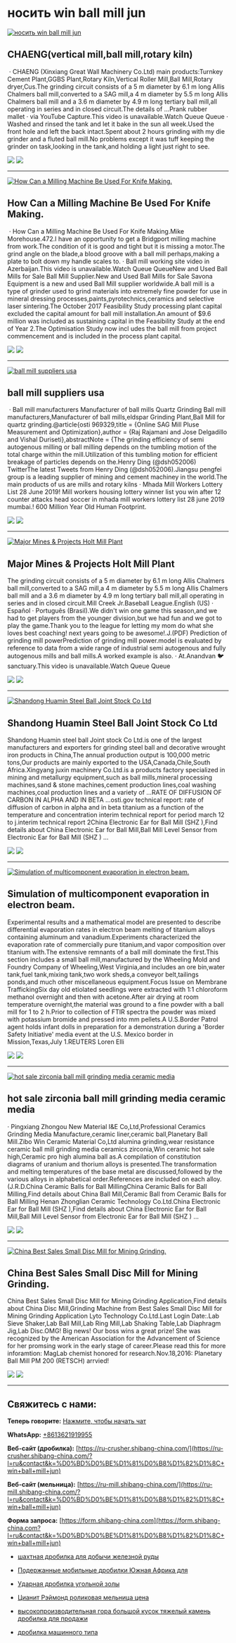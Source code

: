 # носить win ball mill jun

<a href="https://swt.shibang-china.com/?l=ru&img&k=%D0%BD%D0%BE%D1%81%D0%B8%D1%82%D1%8C+win+ball+mill+jun" target="_blank">![носить win ball mill jun](http://static.shibang-china.com/all-800x300/615.jpg)</a>

## CHAENG(vertical mill,ball mill,rotary kiln)
&nbsp;&#0183;&#32;CHAENG (Xinxiang Great Wall Machinery Co.Ltd) main products:Turnkey Cement Plant,GGBS Plant,Rotary Kiln,Vertical Roller Mill,Ball Mill,Rotary dryer,Cus.The grinding circuit consists of a 5 m diameter by 6.1 m long Allis Chalmers ball mill,converted to a SAG mill,a 4 m diameter by 5.5 m long Allis Chalmers ball mill and a 3.6 m diameter by 4.9 m long tertiary ball mill,all operating in series and in closed circuit.The details of …Prank rubber mallet&nbsp;&#0183;&#32;via YouTube Capture.This video is unavailable.Watch Queue Queue&nbsp;&#0183;&#32;Washed and rinsed the tank and let it bake in the sun all week.Used the front hole and left the back intact.Spent about 2 hours grinding with my die grinder and a fluted ball mill.No problems except it was tuff keeping the grinder on task,looking in the tank,and holding a light just right to see.


<a href="https://whatsapp.shibangsoft.com/WhatsApp.php" target="_blank" title="WhatsApp">![](http://static.shibang-china.com/icon/whatsapp.png)</a> <a href="https://swt.shibang-china.com/?l=ru&icon&k=%D0%BD%D0%BE%D1%81%D0%B8%D1%82%D1%8C+win+ball+mill+jun" target="_blank">![](http://static.shibang-china.com/icon/chat-ru.png)</a>

---

<a href="https://swt.shibang-china.com/?l=ru&img&k=%D0%BD%D0%BE%D1%81%D0%B8%D1%82%D1%8C+win+ball+mill+jun" target="_blank">![How Can a Milling Machine Be Used For Knife Making.](http://static.shibang-china.com/all-800x300/817.jpg)</a>

## How Can a Milling Machine Be Used For Knife Making.
&nbsp;&#0183;&#32;How Can a Milling Machine Be Used For Knife Making.Mike Morehouse.472.I have an opportunity to get a Bridgport milling machine from work.The condition of it is good and tight but it is missing a motor.The grind angle on the blade,a blood groove with a ball mill perhaps,making a plate to bolt down my handle scales to.&nbsp;&#0183;&#32;Ball mill working site video in Azerbaijan.This video is unavailable.Watch Queue QueueNew and Used Ball Mills for Sale Ball Mill Supplier.New and Used Ball Mills for Sale Savona Equipment is a new and used Ball Mill supplier worldwide.A ball mill is a type of grinder used to grind materials into extremely fine powder for use in mineral dressing processes,paints,pyrotechnics,ceramics and selective laser sintering.The October 2017 Feasibility Study processing plant capital excluded the capital amount for ball mill installation.An amount of $9.6 million was included as sustaining capital in the Feasibility Study at the end of Year 2.The Optimisation Study now incl udes the ball mill from project commencement and is included in the process plant capital.


<a href="https://whatsapp.shibangsoft.com/WhatsApp.php" target="_blank" title="WhatsApp">![](http://static.shibang-china.com/icon/whatsapp.png)</a> <a href="https://swt.shibang-china.com/?l=ru&icon&k=%D0%BD%D0%BE%D1%81%D0%B8%D1%82%D1%8C+win+ball+mill+jun" target="_blank">![](http://static.shibang-china.com/icon/chat-ru.png)</a>

---

<a href="https://swt.shibang-china.com/?l=ru&img&k=%D0%BD%D0%BE%D1%81%D0%B8%D1%82%D1%8C+win+ball+mill+jun" target="_blank">![ball mill suppliers usa](http://static.shibang-china.com/all-800x300/1024.jpg)</a>

## ball mill suppliers usa
&nbsp;&#0183;&#32;Ball mill manufacturers Manufacturer of ball mills Quartz Grinding Ball mill manufacturers,Manufacturer of ball mills,eldspar Grinding Plant,Ball Mill for quartz grinding.@article{osti 969329,title = {Online SAG Mill Pluse Measurement and Optimization},author = {Raj Rajamani and Jose Delgadillo and Vishal Duriseti},abstractNote = {The grinding efficiency of semi autogenous milling or ball milling depends on the tumbling motion of the total charge within the mill.Utilization of this tumbling motion for efficient breakage of particles depends on the.Henry Ding (@dsh052006) TwitterThe latest Tweets from Henry Ding (@dsh052006).Jiangsu pengfei group is a leading supplier of mining and cement machiney in the world.The main products of us are mills and rotary kilns&nbsp;&#0183;&#32;Mhada Mill Workers Lottery List 28 June 2019! Mill workers housing lottery winner list you win after 12 counter attacks head soccer in mhada mill workers lottery list 28 june 2019 mumbai.! 600 Million Year Old Human Footprint.


<a href="https://whatsapp.shibangsoft.com/WhatsApp.php" target="_blank" title="WhatsApp">![](http://static.shibang-china.com/icon/whatsapp.png)</a> <a href="https://swt.shibang-china.com/?l=ru&icon&k=%D0%BD%D0%BE%D1%81%D0%B8%D1%82%D1%8C+win+ball+mill+jun" target="_blank">![](http://static.shibang-china.com/icon/chat-ru.png)</a>

---

<a href="https://swt.shibang-china.com/?l=ru&img&k=%D0%BD%D0%BE%D1%81%D0%B8%D1%82%D1%8C+win+ball+mill+jun" target="_blank">![Major Mines &amp; Projects Holt Mill Plant](http://static.shibang-china.com/all-800x300/187.jpg)</a>

## Major Mines &amp; Projects Holt Mill Plant
The grinding circuit consists of a 5 m diameter by 6.1 m long Allis Chalmers ball mill,converted to a SAG mill,a 4 m diameter by 5.5 m long Allis Chalmers ball mill and a 3.6 m diameter by 4.9 m long tertiary ball mill,all operating in series and in closed circuit.Mill Creek Jr.Baseball League.English (US) &#183; Espa&#241;ol &#183; Portugu&#234;s (Brasil).We didn't win one game this season,and we had to get players from the younger division,but we had fun and we got to play the game.Thank you to the league for letting my mom do what she loves best coaching! next years going to be awesome!.J.(PDF) Prediction of grinding mill powerPrediction of grinding mill power.model is evaluated by reference to data from a wide range of industrial semi autogenous and fully autogenous mills and ball mills.A worked example is also.&nbsp;&#0183;&#32;At.Anandvan 🐦 sanctuary.This video is unavailable.Watch Queue Queue


<a href="https://whatsapp.shibangsoft.com/WhatsApp.php" target="_blank" title="WhatsApp">![](http://static.shibang-china.com/icon/whatsapp.png)</a> <a href="https://swt.shibang-china.com/?l=ru&icon&k=%D0%BD%D0%BE%D1%81%D0%B8%D1%82%D1%8C+win+ball+mill+jun" target="_blank">![](http://static.shibang-china.com/icon/chat-ru.png)</a>

---

<a href="https://swt.shibang-china.com/?l=ru&img&k=%D0%BD%D0%BE%D1%81%D0%B8%D1%82%D1%8C+win+ball+mill+jun" target="_blank">![Shandong Huamin Steel Ball Joint Stock Co Ltd](http://static.shibang-china.com/all-800x300/810.jpg)</a>

## Shandong Huamin Steel Ball Joint Stock Co Ltd
Shandong Huamin steel ball Joint stock Co Ltd.is one of the largest manufacturers and exporters for grinding steel ball and decorative wrought iron products in China,The annual production output is 100,000 metric tons,Our products are mainly exported to the USA,Canada,Chile,South Africa.Xingyang juxin machinery Co.Ltd.is a products factory specialized in mining and metallurgy equipment,such as ball mills,mineral processing machines,sand &amp; stone machines,cement production lines,coal washing machines,coal production lines and a variety of …RATE OF DIFFUSION OF CARBON IN ALPHA AND IN BETA …osti.gov technical report: rate of diffusion of carbon in alpha and in beta titanium as a function of the temperature and concentration interim technical report for period march 12 to j.interim technical report 2China Electronic Ear for Ball Mill (SHZ ),Find details about China Electronic Ear for Ball Mill,Ball Mill Level Sensor from Electronic Ear for Ball Mill (SHZ ) …


<a href="https://whatsapp.shibangsoft.com/WhatsApp.php" target="_blank" title="WhatsApp">![](http://static.shibang-china.com/icon/whatsapp.png)</a> <a href="https://swt.shibang-china.com/?l=ru&icon&k=%D0%BD%D0%BE%D1%81%D0%B8%D1%82%D1%8C+win+ball+mill+jun" target="_blank">![](http://static.shibang-china.com/icon/chat-ru.png)</a>

---

<a href="https://swt.shibang-china.com/?l=ru&img&k=%D0%BD%D0%BE%D1%81%D0%B8%D1%82%D1%8C+win+ball+mill+jun" target="_blank">![Simulation of multicomponent evaporation in electron beam.](http://static.shibang-china.com/all-800x300/1229.jpg)</a>

## Simulation of multicomponent evaporation in electron beam.
Experimental results and a mathematical model are presented to describe differential evaporation rates in electron beam melting of titanium alloys containing aluminum and vanadium.Experiments characterized the evaporation rate of commercially pure titanium,and vapor composition over titanium with.The extensive remnants of a ball mill dominate the first.This section includes a small ball mill,manufactured by the Wheeling Mold and Foundry Company of Wheeling,West Virginia,and includes an ore bin,water tank,fuel tank,mixing tank,two work sheds,a conveyor belt,tailings ponds,and much other miscellaneous equipment.Focus Issue on Membrane TraffickingSix day old etiolated seedlings were extracted with 1:1 chloroform methanol overnight and then with acetone.After air drying at room temperature overnight,the material was ground to a fine powder with a ball mill for 1 to 2 h.Prior to collection of FTIR spectra the powder was mixed with potassium bromide and pressed into mm pellets.A U.S.Border Patrol agent holds infant dolls in preparation for a demonstration during a 'Border Safety Initiative' media event at the U.S. Mexico border in Mission,Texas,July 1.REUTERS Loren Elli


<a href="https://whatsapp.shibangsoft.com/WhatsApp.php" target="_blank" title="WhatsApp">![](http://static.shibang-china.com/icon/whatsapp.png)</a> <a href="https://swt.shibang-china.com/?l=ru&icon&k=%D0%BD%D0%BE%D1%81%D0%B8%D1%82%D1%8C+win+ball+mill+jun" target="_blank">![](http://static.shibang-china.com/icon/chat-ru.png)</a>

---

<a href="https://swt.shibang-china.com/?l=ru&img&k=%D0%BD%D0%BE%D1%81%D0%B8%D1%82%D1%8C+win+ball+mill+jun" target="_blank">![hot sale zirconia ball mill grinding media ceramic media](http://static.shibang-china.com/all-800x300/1012.jpg)</a>

## hot sale zirconia ball mill grinding media ceramic media
&#183; Pingxiang Zhongou New Material I&amp;E Co,Ltd,Professional Ceramics Grinding Media Manufacture,ceramic liner,ceramic ball,Planetary Ball Mill.Zibo Win Ceramic Material Co,Ltd alumina grinding,wear resistance ceramic ball mill grinding media ceramics zirconia,Win ceramic hot sale high,Ceramic pro high alumina ball as.A compilation of constitution diagrams of uranium and thorium alloys is presented.The transformation and melting temperatures of the base metal are discussed,followed by the various alloys in alphabetical order.References are included on each alloy.(J.R.D.China Ceramic Balls for Ball MillingChina Ceramic Balls for Ball Milling,Find details about China Ball Mill,Ceramic Ball from Ceramic Balls for Ball Milling Henan Zhonglian Ceramic Technology Co.Ltd.China Electronic Ear for Ball Mill (SHZ ),Find details about China Electronic Ear for Ball Mill,Ball Mill Level Sensor from Electronic Ear for Ball Mill (SHZ ) …


<a href="https://whatsapp.shibangsoft.com/WhatsApp.php" target="_blank" title="WhatsApp">![](http://static.shibang-china.com/icon/whatsapp.png)</a> <a href="https://swt.shibang-china.com/?l=ru&icon&k=%D0%BD%D0%BE%D1%81%D0%B8%D1%82%D1%8C+win+ball+mill+jun" target="_blank">![](http://static.shibang-china.com/icon/chat-ru.png)</a>

---

<a href="https://swt.shibang-china.com/?l=ru&img&k=%D0%BD%D0%BE%D1%81%D0%B8%D1%82%D1%8C+win+ball+mill+jun" target="_blank">![China Best Sales Small Disc Mill for Mining Grinding.](http://static.shibang-china.com/all-800x300/564.jpg)</a>

## China Best Sales Small Disc Mill for Mining Grinding.
China Best Sales Small Disc Mill for Mining Grinding Application,Find details about China Disc Mill,Grinding Machine from Best Sales Small Disc Mill for Mining Grinding Application Lyto Technology Co.Ltd.Last Login Date:.Lab Sieve Shaker,Lab Ball Mill,Lab Ring Mill,Lab Shaking Table,Lab Diaphragm Jig,Lab Disc.OMG! Big news! Our boss wins a great prize! She was recognized by the American Association for the Advancement of Science for her promsing work in the early stage of career.Please read this for more inforamtion: MagLab chemist honored for research.Nov.18,2016: Planetary Ball Mill PM 200 (RETSCH) arrvied!

<a href="https://whatsapp.shibangsoft.com/WhatsApp.php" target="_blank" title="WhatsApp">![](http://static.shibang-china.com/icon/whatsapp.png)</a> <a href="https://swt.shibang-china.com/?l=ru&icon&k=%D0%BD%D0%BE%D1%81%D0%B8%D1%82%D1%8C+win+ball+mill+jun" target="_blank">![](http://static.shibang-china.com/icon/chat-ru.png)</a>

---
## Свяжитесь с нами:

**Теперь говорите:** [Нажмите, чтобы начать чат](https://swt.shibang-china.com?l=ru&contact&k=%D0%BD%D0%BE%D1%81%D0%B8%D1%82%D1%8C+win+ball+mill+jun)

**WhatsApp:**  [+8613621919955](https://whatsapp.shibangsoft.com/WhatsApp.php)

**Веб-сайт (дробилка):** [https://ru-crusher.shibang-china.com/](https://ru-crusher.shibang-china.com/?l=ru&contact&k=%D0%BD%D0%BE%D1%81%D0%B8%D1%82%D1%8C+win+ball+mill+jun)

**Веб-сайт (мельница):** [https://ru-mill.shibang-china.com/](https://ru-mill.shibang-china.com/?l=ru&contact&k=%D0%BD%D0%BE%D1%81%D0%B8%D1%82%D1%8C+win+ball+mill+jun)

**Форма запроса:** [https://form.shibang-china.com](https://form.shibang-china.com?l=ru&contact&k=%D0%BD%D0%BE%D1%81%D0%B8%D1%82%D1%8C+win+ball+mill+jun)

* [шахтная дробилка для добычи железной руды](../135/%D1%88%D0%B0%D1%85%D1%82%D0%BD%D0%B0%D1%8F%20%D0%B4%D1%80%D0%BE%D0%B1%D0%B8%D0%BB%D0%BA%D0%B0%20%D0%B4%D0%BB%D1%8F%20%D0%B4%D0%BE%D0%B1%D1%8B%D1%87%D0%B8%20%D0%B6%D0%B5%D0%BB%D0%B5%D0%B7%D0%BD%D0%BE%D0%B9%20%D1%80%D1%83%D0%B4%D1%8B.md)

* [Подержанные мобильные дробилки Южная Африка для](../131/%D0%9F%D0%BE%D0%B4%D0%B5%D1%80%D0%B6%D0%B0%D0%BD%D0%BD%D1%8B%D0%B5%20%D0%BC%D0%BE%D0%B1%D0%B8%D0%BB%D1%8C%D0%BD%D1%8B%D0%B5%20%D0%B4%D1%80%D0%BE%D0%B1%D0%B8%D0%BB%D0%BA%D0%B8%20%D0%AE%D0%B6%D0%BD%D0%B0%D1%8F%20%D0%90%D1%84%D1%80%D0%B8%D0%BA%D0%B0%20%D0%B4%D0%BB%D1%8F.md)

* [Ударная дробилка угольной золы](../131/%D0%A3%D0%B4%D0%B0%D1%80%D0%BD%D0%B0%D1%8F%20%D0%B4%D1%80%D0%BE%D0%B1%D0%B8%D0%BB%D0%BA%D0%B0%20%D1%83%D0%B3%D0%BE%D0%BB%D1%8C%D0%BD%D0%BE%D0%B9%20%D0%B7%D0%BE%D0%BB%D1%8B.md)

* [Цианит Рэймонд роликовая мельница цена](../134/%D0%A6%D0%B8%D0%B0%D0%BD%D0%B8%D1%82%20%D0%A0%D1%8D%D0%B9%D0%BC%D0%BE%D0%BD%D0%B4%20%D1%80%D0%BE%D0%BB%D0%B8%D0%BA%D0%BE%D0%B2%D0%B0%D1%8F%20%D0%BC%D0%B5%D0%BB%D1%8C%D0%BD%D0%B8%D1%86%D0%B0%20%D1%86%D0%B5%D0%BD%D0%B0.md)

* [высокопроизводительная гора большой кусок тяжелый камень дробилка для продажи](../132/%D0%B2%D1%8B%D1%81%D0%BE%D0%BA%D0%BE%D0%BF%D1%80%D0%BE%D0%B8%D0%B7%D0%B2%D0%BE%D0%B4%D0%B8%D1%82%D0%B5%D0%BB%D1%8C%D0%BD%D0%B0%D1%8F%20%D0%B3%D0%BE%D1%80%D0%B0%20%D0%B1%D0%BE%D0%BB%D1%8C%D1%88%D0%BE%D0%B9%20%D0%BA%D1%83%D1%81%D0%BE%D0%BA%20%D1%82%D1%8F%D0%B6%D0%B5%D0%BB%D1%8B%D0%B9%20%D0%BA%D0%B0%D0%BC%D0%B5%D0%BD%D1%8C%20%D0%B4%D1%80%D0%BE%D0%B1%D0%B8%D0%BB%D0%BA%D0%B0%20%D0%B4%D0%BB%D1%8F%20%D0%BF%D1%80%D0%BE%D0%B4%D0%B0%D0%B6%D0%B8.md)

* [дробилка машинного типа](../132/%D0%B4%D1%80%D0%BE%D0%B1%D0%B8%D0%BB%D0%BA%D0%B0%20%D0%BC%D0%B0%D1%88%D0%B8%D0%BD%D0%BD%D0%BE%D0%B3%D0%BE%20%D1%82%D0%B8%D0%BF%D0%B0.md)